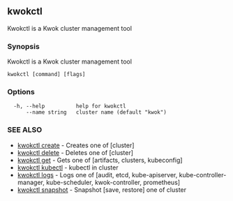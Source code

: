 ## kwokctl

Kwokctl is a Kwok cluster management tool

### Synopsis

Kwokctl is a Kwok cluster management tool

```
kwokctl [command] [flags]
```

### Options

```
  -h, --help          help for kwokctl
      --name string   cluster name (default "kwok")
```

### SEE ALSO

* [kwokctl create](kwokctl_create.md)	 - Creates one of [cluster]
* [kwokctl delete](kwokctl_delete.md)	 - Deletes one of [cluster]
* [kwokctl get](kwokctl_get.md)	 - Gets one of [artifacts, clusters, kubeconfig]
* [kwokctl kubectl](kwokctl_kubectl.md)	 - kubectl in cluster
* [kwokctl logs](kwokctl_logs.md)	 - Logs one of [audit, etcd, kube-apiserver, kube-controller-manager, kube-scheduler, kwok-controller, prometheus]
* [kwokctl snapshot](kwokctl_snapshot.md)	 - Snapshot [save, restore] one of cluster


